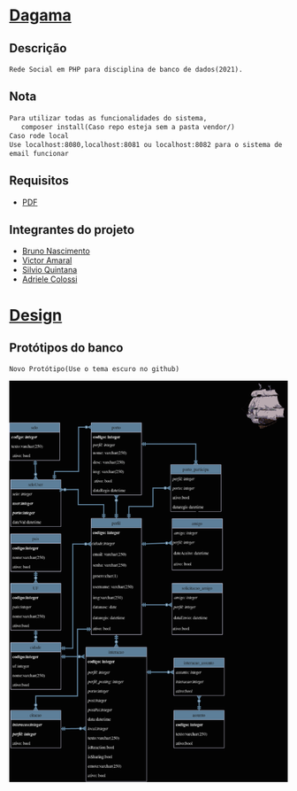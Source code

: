 # [Dagama](https://dagama.herokuapp.com/)
## Descrição
    Rede Social em PHP para disciplina de banco de dados(2021). 
## Nota
    Para utilizar todas as funcionalidades do sistema,
       composer install(Caso repo esteja sem a pasta vendor/)
    Caso rode local
    Use localhost:8080,localhost:8081 ou localhost:8082 para o sistema de email funcionar
## Requisitos
* [PDF](https://github.com/Chipskein/dagama/blob/main/lista9-projeto.pdf)
## Integrantes do projeto
* [Bruno Nascimento](https://github.com/Chipskein)
* [Victor Amaral](https://github.com/VictorAmaral22)
* [Silvio Quintana](https://github.com/SilvioGQ)
* [Adriele Colossi](https://github.com/adrielecolossi)

# [Design](https://www.figma.com/file/WmCnbvOqMdXhFGvoKSXfjT/dagama.com?node-id=2%3A2)

## Protótipos do banco
    Novo Protótipo(Use o tema escuro no github)
   ![dagama_proto](https://github.com/Chipskein/dagama/blob/main/backend/infra/dagama.png)
